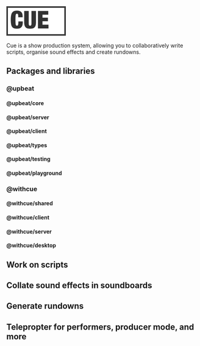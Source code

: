 <img src="packages/client/src/images/logo@2x.png" width="156" alt="CUE" />

Cue is a show production system, allowing you to collaboratively write scripts, organise sound effects and create rundowns.

## Packages and libraries

### @upbeat

#### @upbeat/core

#### @upbeat/server

#### @upbeat/client

#### @upbeat/types

#### @upbeat/testing

#### @upbeat/playground

### @withcue

#### @withcue/shared
#### @withcue/client
#### @withcue/server
#### @withcue/desktop


## Work on scripts


## Collate sound effects in soundboards


## Generate rundowns


## Telepropter for performers, producer mode, and more
